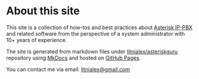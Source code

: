 # About this site

This site is a collection of how-tos and best practices about [Asterisk IP-PBX][asterisk] and related software from the perspective of a system administrator with 10+ years of experience.

The site is generated from markdown files under [litnialex/asteriskguru][asteriskguru] repository using [MkDocs][mkdocs] and hosted on [GitHub Pages][gh-pages].

[asteriskguru]: https://github.com/litnialex/asteriskguru
[mkdocs]: https://www.mkdocs.org/
[gh-pages]: https://pages.github.com/
[asterisk]: https://www.asterisk.org/

You can contact me via email: <litnialex@gmail.com>
